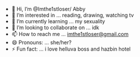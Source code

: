 - 👋 Hi, I’m @Imthe1stloser/ Abby
- 👀 I’m interested in ... reading, drawing, watching tv
- 🌱 I’m currently learning ... my sexuality
- 💞️ I’m looking to collaborate on ... idk
- 📫 How to reach me ... imthe1stloser@gmail.com
- 😄 Pronouns: ... she/her?
- ⚡ Fun fact: ... i love helluva boss and hazbin hotel

<!---
Imthe1stloser/Imthe1stloser is a ✨ special ✨ repository because its `README.md` (this file) appears on your GitHub profile.
You can click the Preview link to take a look at your changes.
--->
